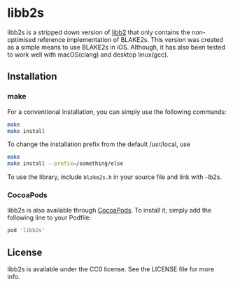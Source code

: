 # libb2s

libb2s is a stripped down version of [libb2](https://github.com/BLAKE2/libb2)
that only contains the non-optimised reference implementation of BLAKE2s.
This version was created as a simple means to use BLAKE2s in iOS.
Although, it has also been tested to work well with macOS(clang) and desktop linux(gcc).

## Installation

### make
For a conventional installation, you can simply use the following commands:

```sh
make
make install
```

To change the installation prefix from the default /usr/local, use

```sh
make
make install --prefix=/something/else
```

To use the library, include `blake2s.h` in your source file and link with -lb2s.

### CocoaPods
libb2s is also available through [CocoaPods](http://cocoapods.org). To install
it, simply add the following line to your Podfile:

```ruby
pod 'libb2s'
```

## License

libb2s is available under the CC0 license. See the LICENSE file for more info.
